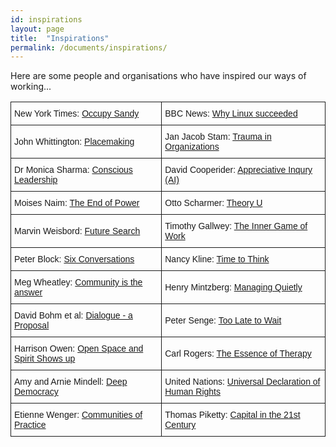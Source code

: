 ```yaml
---
id: inspirations
layout: page
title:  "Inspirations"
permalink: /documents/inspirations/
---
```


Here are some people and organisations who have inspired our ways of working...

<style type="text/css">
.tg  {border-collapse:collapse;border-spacing:0;}
.tg td{font-family:Arial, sans-serif;font-size:14px;padding:10px 5px;border-style:solid;border-width:1px;overflow:hidden;word-break:normal;}
.tg th{font-family:Arial, sans-serif;font-size:14px;font-weight:normal;padding:10px 5px;border-style:solid;border-width:1px;overflow:hidden;word-break:normal;}
</style>
<table class="tg">
  <tr>
    <td class="tg-031e">New York Times: <a href="http://www.nytimes.com/2012/11/11/nyregion/where-fema-fell-short-occupy-sandy-was-there.html?pagewanted=all&_r=0">Occupy Sandy</a></td>
    <td class="tg-031e">BBC News: <a href="http://www.bbc.co.uk/news/technology-18419231">Why Linux succeeded</a></td>
  </tr>
  <tr>
    <td class="tg-031e">John Whittington: <a href="/johnwhittington.htm">Placemaking</a></td>
    <td class="tg-031e">Jan Jacob Stam: <a href="/janjacobtrauma.htm">Trauma in Organizations</a></td>
  </tr>
  <tr>
    <td class="tg-031e">Dr Monica Sharma: <a href="/monicasharma.pdf">Conscious Leadership</td>
    <td class="tg-031e">David Cooperider: <a href="/davidcooperider.pdf">Appreciative Inqury (AI)</a></td>
  </tr>
  <tr>
    <td class="tg-031e">Moises Naim: <a href="http://www.huffingtonpost.com/nathan-gardels/governance-after-the-end_b_3046164.html">The End of Power</a></td>
    <td class="tg-031e">Otto Scharmer: <a href="https://www.presencing.com/executivesummary">Theory U</a></td>
  </tr>
  <tr>
    <td class="tg-031e">Marvin Weisbord: <a href="/Marvin%20Weisbord%20Interview.htm">Future Search</a></td>
    <td class="tg-031e">Timothy Gallwey: <a href="/The%20Inner%20Game%20of%20Work,%20Timothy%20Gallwey.htm">The Inner Game of Work</td>
  </tr>
  <tr>
    <td class="tg-031e">Peter Block: <a href="/Block%206%20conversations.htm">Six Conversations</a><br></td>
    <td class="tg-031e">Nancy Kline: <a href="/NK%20Time%20to%20think.htm">Time to Think</a></td>
  </tr>
  <tr>
    <td class="tg-031e">Meg Wheatley: <a href="/margaretwheatley.pdf">Community is the answer</a></td>
    <td class="tg-031e">Henry Mintzberg: <a href="/Managing%20Quietly.htm">Managing Quietly</a></td>
  </tr>
  <tr>
    <td class="tg-031e">David Bohm et al: <a href="/davidbohm.htm">Dialogue - a Proposal</a></td>
    <td class="tg-031e">Peter Senge: <a href="/Peter%20Senge.htm">Too Late to Wait</a></td>
  </tr>
  <tr>
    <td class="tg-031e">Harrison Owen: <a href="/Open%20Space%20Spirit.htm">Open Space and Spirit Shows up</a></td>
    <td class="tg-031e">Carl Rogers: <a href="/RogersEssence.htm">The Essence of Therapy</a></td>
  </tr>
  <tr>
    <td class="tg-031e">Amy and Arnie Mindell: <a href="/mindells%20deep%20democracy.htm">Deep Democracy</a></td>
    <td class="tg-031e">United Nations: <a href="/Universal%20Declaration%20of%20Human%20Rights.htm">Universal Declaration of Human Rights</a></td>
  </tr>
  <tr>
    <td class="tg-031e">Etienne Wenger: <a href="/Wengercommofpractice.pdf">Communities of Practice</a></td>
    <td class="tg-031e">Thomas Piketty: <a href="http://www.theguardian.com/books/2014/apr/13/occupy-right-capitalism-failed-world-french-economist-thomas-piketty">Capital in the 21st Century</a></td>
  </tr>

</table>
